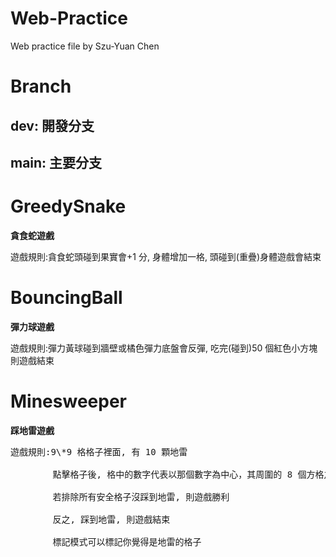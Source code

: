 # Web-Practice

Web practice file by Szu-Yuan Chen

# Branch

## dev: 開發分支

## main: 主要分支

# GreedySnake

**貪食蛇遊戲**

遊戲規則:貪食蛇頭碰到果實會+1 分, 身體增加一格, 頭碰到(重疊)身體遊戲會結束

# BouncingBall

**彈力球遊戲**

遊戲規則:彈力黃球碰到牆壁或橘色彈力底盤會反彈, 吃完(碰到)50 個紅色小方塊則遊戲結束

# Minesweeper

**踩地雷遊戲**

<pre>
遊戲規則:9\*9 格格子裡面, 有 10 顆地雷<br>
        點擊格子後, 格中的數字代表以那個數字為中心，其周圍的 8 個方格之中包含的地雷數即是那個數字<br>
        若排除所有安全格子沒踩到地雷, 則遊戲勝利<br>
        反之, 踩到地雷, 則遊戲結束<br>
        標記模式可以標記你覺得是地雷的格子
</pre>
